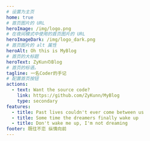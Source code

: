 ```yaml
---
# 设置为主页
home: true
# 首页图片的 URL
heroImage: /img/logo.png
# 在夜间模式中使用的首页图片的 URL
heroImageDark: /img/logo_dark.png
# 首页图片的 alt 属性
heroAlt: Oh this is MyBlog
# 首页的大标题
heroText: ZyKunのBlog
# 首页的标语。
tagline: 一名Coder的手记
# 配置首页按钮
actions:
  - text: Want the source code?
    link: https://github.com/ZyKunn/MyBlog
    type: secondary
features:
  - title: Past lives couldn't ever come between us
  - title: Some time the dreamers finally wake up
  - title: Don't wake me up, I'm not dreaming
footer: 既往不恋 纵情向前
---
```




